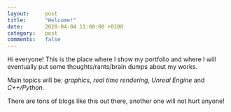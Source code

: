```yaml
---
layout:     post
title:      "Welcome!"
date:       2020-04-04 11:00:00 +0100
category:   post
comments:   false
---
```


Hi everyone! This is the place where I show my portfolio and where I will eventually put some thoughts/rants/brain dumps about my works.

Main topics will be: *graphics*, *real time rendering*, *Unreal Engine* and *C++/Python*.

There are tons of blogs like this out there, another one will not hurt anyone!
